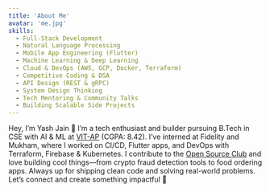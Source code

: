 ```yaml
---
title: 'About Me'
avatar: 'me.jpg'
skills:
  - Full-Stack Development
  - Natural Language Processing
  - Mobile App Engineering (Flutter)
  - Machine Learning & Deep Learning
  - Cloud & DevOps (AWS, GCP, Docker, Terraform)
  - Competitive Coding & DSA
  - API Design (REST & gRPC)
  - System Design Thinking
  - Tech Mentoring & Community Talks
  - Building Scalable Side Projects
---
```


Hey, I’m Yash Jain 👋
I’m a tech enthusiast and builder pursuing B.Tech in CSE with AI & ML at [VIT-AP](https://www.vitap.ac.in/) (CGPA: 8.42). I’ve interned at Fidelity and Mukham, where I worked on CI/CD, Flutter apps, and DevOps with Terraform, Firebase & Kubernetes.
I contribute to the [Open Source Club](https://www.oscvitap.org/) and love building cool things—from crypto fraud detection tools to food ordering apps. Always up for shipping clean code and solving real-world problems.
Let’s connect and create something impactful 🚀
